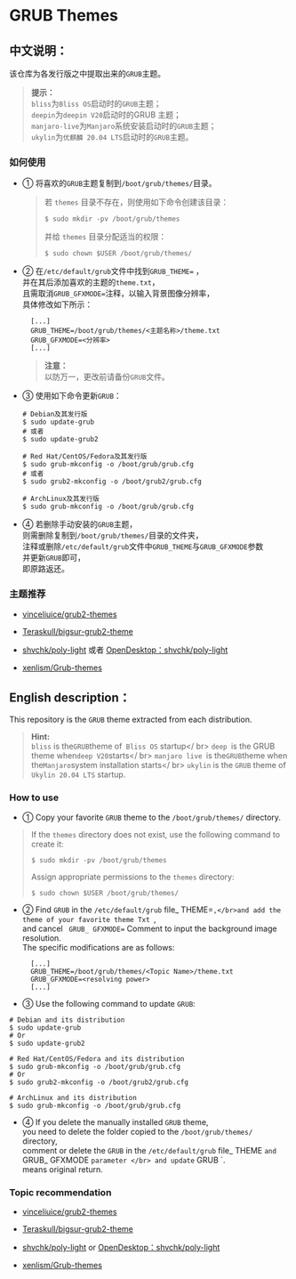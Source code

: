 # GRUB Themes

## 中文说明：

该仓库为各发行版之中提取出来的`GRUB`主题。

> **提示：**</br>
>  `bliss`为`Bliss OS`启动时的`GRUB`主题；</br>
>  `deepin`为`deepin V20`启动时的GRUB 主题；</br>
>  `manjaro-live`为`Manjaro`系统安装启动时的`GRUB`主题；</br>
>  `ukylin`为`优麒麟 20.04 LTS`启动时的`GRUB`主题。

### 如何使用

- ① 将喜欢的`GRUB`主题复制到`/boot/grub/themes/`目录。

   > 若 `themes` 目录不存在，则使用如下命令创建该目录：
   > 
   > ```shell
   > $ sudo mkdir -pv /boot/grub/themes
   > ```
   > 
   > 并给 `themes` 目录分配适当的权限：
   >
   > ```shell 
   > $ sudo chown $USER /boot/grub/themes/
   > ```

- ② 在`/etc/default/grub`文件中找到`GRUB_THEME=` ，</br>并在其后添加喜欢的主题的`theme.txt`，</br>且需取消`GRUB_GFXMODE=`注释，以输入背景图像分辨率，</br>具体修改如下所示：

  ```shell
    [...]
    GRUB_THEME=/boot/grub/themes/<主题名称>/theme.txt
    GRUB_GFXMODE=<分辨率>
    [...]
  ```
  
  > **注意：**</br>
  > 以防万一，更改前请备份`GRUB`文件。

- ③ 使用如下命令更新`GRUB`：

  ```shell
  # Debian及其发行版
  $ sudo update-grub
  # 或者
  $ sudo update-grub2
  
  # Red Hat/CentOS/Fedora及其发行版
  $ sudo grub-mkconfig -o /boot/grub/grub.cfg
  # 或者
  $ sudo grub2-mkconfig -o /boot/grub2/grub.cfg
  
  # ArchLinux及其发行版
  $ sudo grub-mkconfig -o /boot/grub/grub.cfg
  ```
  
- ④ 若删除手动安装的`GRUB`主题，</br>则需删除复制到`/boot/grub/themes/`目录的文件夹，</br>注释或删除`/etc/default/grub`文件中`GRUB_THEME`与`GRUB_GFXMODE`参数</br>并更新`GRUB`即可，</br>即原路返还。

### 主题推荐

-  [vinceliuice/grub2-themes](https://github.com/vinceliuice/grub2-themes)

-   [Teraskull/bigsur-grub2-theme](https://github.com/Teraskull/bigsur-grub2-theme)

-  [shvchk/poly-light](https://github.com/shvchk/poly-light) 或者 [OpenDesktop：shvchk/poly-light](https://opendesktop.org/p/1176413)

-  [xenlism/Grub-themes](https://github.com/xenlism/Grub-themes) 

## English description：

This repository is the `GRUB` theme extracted from each distribution.

> **Hint:**</br>
> `bliss` is the` GRUB `theme of` Bliss OS` startup</ br>
> `deep `is the GRUB theme when` deep V20 `starts</ br>
> `manjaro live `is the` GRUB `theme when the` Manjaro `system installation starts</ br>
> `ukylin` is the `GRUB` theme of `Ukylin 20.04 LTS` startup.

### How to use

- ① Copy your favorite `GRUB` theme to the `/boot/grub/themes/` directory.
> If the `themes` directory does not exist, use the following command to create it:
> 
> ```shell
> $ sudo mkdir -pv /boot/grub/themes
> ```
> 
> Assign appropriate permissions to the `themes` directory:
>
> ```shell 
> $ sudo chown $USER /boot/grub/themes/
> ```

- ② Find `GRUB` in the `/etc/default/grub` file_ THEME=`,</br>and add the theme of your favorite theme Txt `,</br>and cancel ` GRUB_ GFXMODE=` Comment to input the background image resolution.</br>The specific modifications are as follows:


  ```shell
    [...]
    GRUB_THEME=/boot/grub/themes/<Topic Name>/theme.txt
    GRUB_GFXMODE=<resolving power>
    [...]
  ```
  
- ③ Use the following command to update `GRUB`:

```shell
# Debian and its distribution
$ sudo update-grub
# Or
$ sudo update-grub2

# Red Hat/CentOS/Fedora and its distribution
$ sudo grub-mkconfig -o /boot/grub/grub.cfg
# Or
$ sudo grub2-mkconfig -o /boot/grub2/grub.cfg

# ArchLinux and its distribution
$ sudo grub-mkconfig -o /boot/grub/grub.cfg
```

- ④ If you delete the manually installed `GRUB` theme,</br>you need to delete the folder copied to the `/boot/grub/themes/` directory,</br>comment or delete the `GRUB` in the `/etc/default/grub` file_ THEME ` and ` GRUB_ GFXMODE ` parameter </br> and update ` GRUB `.</br>means original return.

### Topic recommendation

-  [vinceliuice/grub2-themes](https://github.com/vinceliuice/grub2-themes)

-   [Teraskull/bigsur-grub2-theme](https://github.com/Teraskull/bigsur-grub2-theme)

-  [shvchk/poly-light](https://github.com/shvchk/poly-light) or [OpenDesktop：shvchk/poly-light](https://opendesktop.org/p/1176413)

-  [xenlism/Grub-themes](https://github.com/xenlism/Grub-themes) 